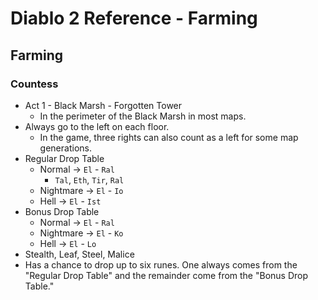 # Diablo 2 Reference - Farming

## Farming

### Countess
- Act 1 - Black Marsh - Forgotten Tower
    - In the perimeter of the Black Marsh in most maps.
- Always go to the left on each floor.
    - In the game, three rights can also count as a left for some map generations.
- Regular Drop Table
    - Normal → `El` - `Ral`
        - `Tal`, `Eth`, `Tir`, `Ral`
    - Nightmare → `El` - `Io`
    - Hell → `El` - `Ist`
- Bonus Drop Table
    - Normal → `El` - `Ral`
    - Nightmare → `El` - `Ko`
    - Hell → `El` - `Lo`
- Stealth, Leaf, Steel, Malice
- Has a chance to drop up to six runes.  One always comes from the "Regular Drop Table" and the remainder come from the "Bonus Drop Table."
